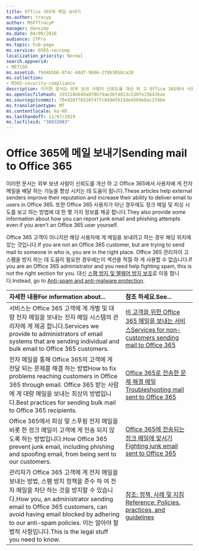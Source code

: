 ```yaml
---
title: Office 365에 메일 보내기
ms.author: tracyp
author: MSFTTracyP
manager: dansimp
ms.date: 04/09/2016
audience: ITPro
ms.topic: hub-page
ms.service: O365-seccomp
localization_priority: Normal
search.appverid:
- MET150
ms.assetid: f9d4b5b6-8f4c-44df-9b06-2f9b3058ca20
ms.collection:
- M365-security-compliance
description: 이러한 문서는 외부 보낸 사람이 신뢰도를 개선 하 고 Office 365에서 사용자에 게 전자 메일을 배달 하는 기능을 향상 시키는 데 도움이 됩니다. 또한 Office 365 사용자가 아닌 경우에도 정크 메일 및 피싱 시도를 보고 하는 방법에 대 한 몇 가지 정보를 제공 합니다.
ms.openlocfilehash: 335118eb49a078b79ae36f4813c530fe15643bae
ms.sourcegitcommit: 70e920f76526f47fc849df615de4569e0ac2f4be
ms.translationtype: MT
ms.contentlocale: ko-KR
ms.lasthandoff: 11/07/2019
ms.locfileid: "38032083"
---
```

# <a name="sending-mail-to-office-365"></a><span data-ttu-id="a3dae-104">Office 365에 메일 보내기</span><span class="sxs-lookup"><span data-stu-id="a3dae-104">Sending mail to Office 365</span></span>

<span data-ttu-id="a3dae-105">이러한 문서는 외부 보낸 사람이 신뢰도를 개선 하 고 Office 365에서 사용자에 게 전자 메일을 배달 하는 기능을 향상 시키는 데 도움이 됩니다.</span><span class="sxs-lookup"><span data-stu-id="a3dae-105">These articles help external senders improve their reputation and increase their ability to deliver email to users in Office 365.</span></span> <span data-ttu-id="a3dae-106">또한 Office 365 사용자가 아닌 경우에도 정크 메일 및 피싱 시도를 보고 하는 방법에 대 한 몇 가지 정보를 제공 합니다.</span><span class="sxs-lookup"><span data-stu-id="a3dae-106">They also provide some information about how you can report junk email and phishing attempts even if you aren't an Office 365 user yourself.</span></span>

<span data-ttu-id="a3dae-107">Office 365 고객이 아니지만 해당 사용자에 게 메일을 보내려고 하는 경우 해당 위치에 있는 것입니다.</span><span class="sxs-lookup"><span data-stu-id="a3dae-107">If you are not an Office 365 customer, but are trying to send mail to someone in who is, you are in the right place.</span></span> <span data-ttu-id="a3dae-108">Office 365 관리자이 고 스팸을 방지 하는 데 도움이 필요한 경우에는이 섹션을 적절 하 게 사용할 수 없습니다.</span><span class="sxs-lookup"><span data-stu-id="a3dae-108">If you are an Office 365 administrator and you need help fighting spam, this is not the right section for you.</span></span> <span data-ttu-id="a3dae-109">대신 [스팸 방지 및 맬웨어 방지 보호](https://technet.microsoft.com/library/93c6c227-7442-4293-b64d-ec8f15c928db.aspx)로 이동 합니다.</span><span class="sxs-lookup"><span data-stu-id="a3dae-109">Instead, go to [Anti-spam and anti-malware protection](https://technet.microsoft.com/library/93c6c227-7442-4293-b64d-ec8f15c928db.aspx).</span></span>

|<span data-ttu-id="a3dae-110">**자세한 내용**</span><span class="sxs-lookup"><span data-stu-id="a3dae-110">**For information about...**</span></span>|<span data-ttu-id="a3dae-111">**참조 하세요.**</span><span class="sxs-lookup"><span data-stu-id="a3dae-111">**See...**</span></span>|
|:-----|:-----|
|<span data-ttu-id="a3dae-112">서비스는 Office 365 고객에 게 개별 및 대량 전자 메일을 보내는 전자 메일 시스템의 관리자에 게 제공 합니다.</span><span class="sxs-lookup"><span data-stu-id="a3dae-112">Services we provide to administrators of email systems that are sending individual and bulk email to Office 365 customers.</span></span>|[<span data-ttu-id="a3dae-113">비 고객을 위한 Office 365 메일을 보내는 서비스</span><span class="sxs-lookup"><span data-stu-id="a3dae-113">Services for non-customers sending mail to Office 365</span></span>](services-for-non-customers.md)|
|<span data-ttu-id="a3dae-114">전자 메일을 통해 Office 365의 고객에 게 전달 되는 문제를 해결 하는 방법</span><span class="sxs-lookup"><span data-stu-id="a3dae-114">How to fix problems reaching customers in Office 365 through email.</span></span> <span data-ttu-id="a3dae-115">Office 365 받는 사람에 게 대량 메일을 보내는 최상의 방법입니다.</span><span class="sxs-lookup"><span data-stu-id="a3dae-115">Best practices for sending bulk mail to Office 365 recipients.</span></span>|[<span data-ttu-id="a3dae-116">Office 365로 전송한 문제 해결 메일</span><span class="sxs-lookup"><span data-stu-id="a3dae-116">Troubleshooting mail sent to Office 365</span></span>](troubleshooting-mail-sent-to-office-365.md)|
|<span data-ttu-id="a3dae-117">Office 365에서 피싱 및 스푸핑 전자 메일을 비롯 한 정크 메일이 고객에 게 전송 되지 않도록 하는 방법입니다.</span><span class="sxs-lookup"><span data-stu-id="a3dae-117">How Office 365 prevent junk email, including phishing and spoofing email, from being sent to our customers.</span></span>|[<span data-ttu-id="a3dae-118">Office 365에 전송되는 정크 메일에 맞서기</span><span class="sxs-lookup"><span data-stu-id="a3dae-118">Fighting junk email sent to Office 365</span></span>](fighting-junk-email.md)|
|<span data-ttu-id="a3dae-119">관리자가 Office 365 고객에 게 전자 메일을 보내는 방법, 스팸 방지 정책을 준수 하 여 전자 메일을 차단 하는 것을 방지할 수 있습니다.</span><span class="sxs-lookup"><span data-stu-id="a3dae-119">How you, an administrator sending email to Office 365 customers, can avoid having email blocked by adhering to our anti-spam policies.</span></span> <span data-ttu-id="a3dae-120">이는 알아야 할 법적 사항입니다.</span><span class="sxs-lookup"><span data-stu-id="a3dae-120">This is the legal stuff you need to know.</span></span>|[<span data-ttu-id="a3dae-121">참조: 정책, 사례 및 지침</span><span class="sxs-lookup"><span data-stu-id="a3dae-121">Reference: Policies, practices, and guidelines</span></span>](reference-policies-practices-and-guidelines.md)|
